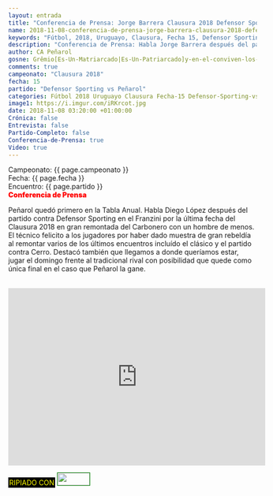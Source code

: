 ```yaml
---
layout: entrada
title: "Conferencia de Prensa: Jorge Barrera Clausura 2018 Defensor Sporting 1-2 Peñarol"
name: 2018-11-08-conferencia-de-prensa-jorge-barrera-clausura-2018-defensor-sporting-vs-penarol.markdown
keywords: "Fútbol, 2018, Uruguayo, Clausura, Fecha 15, Defensor Sporting vs Peñarol, Conferencia de Prensa, Jorge Barrera"
description: "Conferencia de Prensa: Habla Jorge Barrera después del partido Defensor Sporting vs Peñarol por la decimoquinta fecha del Clausura 2018 en el Franzini. Peñarol quedo primero en la Tabla Anual"
author: CA Peñarol
gosne: Grêmio[Es-Un-Matriarcado|Es-Un-Patriarcado]y-en-el-conviven-los-dos-colectivos
comments: true
campeonato: "Clausura 2018"
fecha: 15
partido: "Defensor Sporting vs Peñarol"
categories: Fútbol 2018 Uruguayo Clausura Fecha-15 Defensor-Sporting-vs-Peñarol Conferencia-de-Prensa
image1: https://i.imgur.com/iRKrcot.jpg
date: 2018-11-08 03:20:00 +01:00:00
Crónica: false
Entrevista: false
Partido-Completo: false
Conferencia-de-Prensa: true
Video: true
---
```


Campeonato: <span>{{ page.campeonato }}</span><br>
Fecha: <span>{{ page.fecha }}</span><br>
Encuentro: <span>{{ page.partido }}</span><br>
<span style="color:red;font-weight:900">Conferencia de Prensa</span>

Peñarol quedó primero en la Tabla Anual. Habla Diego López después del partido contra Defensor Sporting en el Franzini por la última fecha del Clausura 2018 en gran remontada del Carbonero con un hombre de menos. El técnico felicito a los jugadores por haber dado muestra de gran rebeldía al remontar varios de los últimos encuentros incluído el clásico y el partido contra Cerro. Destacó también que llegamos a donde queríamos estar, jugar el domingo frente al tradicional rival con posibilidad que quede como única final en el caso que Peñarol la gane.

<br>

<iframe width="521" height="360" src="https://www.youtube.com/embed/zSnqts74HIc" frameborder="0" allow="accelerometer; autoplay; encrypted-media; gyroscope; picture-in-picture" allowfullscreen></iframe>

<br>

<span style="color:yellow;background:black;padding:2px;">RIPIADO CON</span> <a href="http://ffmpeg.org"><img src="{{ site.url }}/images/ffmpeg.png" width="65px" height="25px" style="border:1px solid green;"></a>
